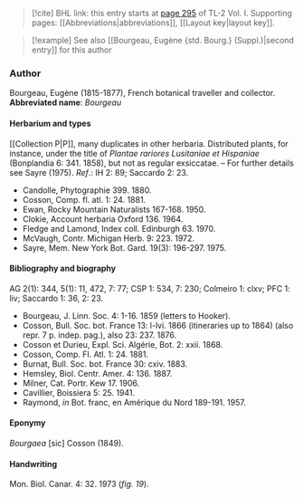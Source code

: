 > [!cite] BHL link: this entry starts at [page 295](https://www.biodiversitylibrary.org/page/33120426) of TL-2 Vol. I.
> Supporting pages: [[Abbreviations|abbreviations]], [[Layout key|layout key]].

> [!example] See also [[Bourgeau, Eugène {std. Bourg.} (Suppl.)|second entry]] for this author

### Author

Bourgeau, Eugène (1815-1877), French botanical traveller and collector. 
**Abbreviated name**: *Bourgeau*

#### Herbarium and types

[[Collection P|P]], many duplicates in other herbaria. Distributed plants, for instance, under the title of *Plantae rariores Lusitaniae et Hispaniae* (Bonplandia 6: 341. 1858), but not as regular exsiccatae. – For further details see Sayre (1975).
*Ref*.: IH 2: 89; Saccardo 2: 23.
- Candolle, Phytographie 399. 1880.
- Cosson, Comp. fl. atl. 1: 24. 1881.
- Ewan, Rocky Mountain Naturalists 167-168. 1950.
- Clokie, Account herbaria Oxford 136. 1964.
- Fledge and Lamond, Index coll. Edinburgh 63. 1970.
- McVaugh, Contr. Michigan Herb. 9: 223. 1972.
- Sayre, Mem. New York Bot. Gard. 19(3): 196-297. 1975.

#### Bibliography and biography

AG 2(1): 344, 5(1): 11, 472, 7: 77; CSP 1: 534, 7: 230; Colmeiro 1: clxv; PFC 1: liv; Saccardo 1: 36, 2: 23.
- Bourgeau, J. Linn. Soc. 4: 1-16. 1859 (letters to Hooker).
- Cosson, Bull. Soc. bot. France 13: l-lvi. 1866 (itineraries up to 1864) (also repr. 7 p. indep. pag.), also 23: 237. 1876.
- Cosson et Durieu, Expl. Sci. Algérie, Bot. 2: xxii. 1868.
- Cosson, Comp. Fl. Atl. 1: 24. 1881.
- Burnat, Bull. Soc. bot. France 30: cxiv. 1883.
- Hemsley, Biol. Centr. Amer. 4: 136. 1887.
- Milner, Cat. Portr. Kew 17. 1906.
- Cavillier, Boissiera 5: 25. 1941.
- Raymond, *in* Bot. franc, en Amérique du Nord 189-191. 1957.

#### Eponymy

*Bourgaea* \[sic\] Cosson (1849).

#### Handwriting

Mon. Biol. Canar. 4: 32. 1973 (*fig. 19*).

